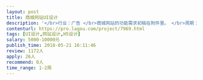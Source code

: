 ```yaml
---                
layout: post       
title: 商城网站UI设计           
description: '</br>行业：广告 </br>商城网站的功能需求初稿在附件里。 </br>周期：两周 </br>服务商要求：仅限深圳地区服务商联系</br>'     
contenturl: https://pro.lagou.com/project/7969.html      
tags: [UI设计,网站设计,H5设计]            
salary: 5000-10000元          
publish_time: 2018-05-21 16:11:46         
review: 1172人                   
apply: 26人                   
recommend: 0人                   
time_range: 1-2周              
---                 
```

